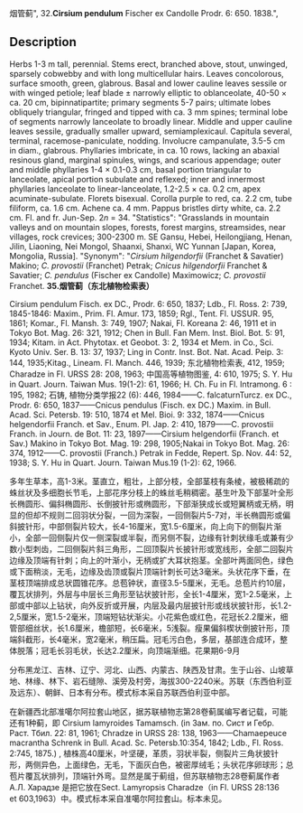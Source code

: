 烟管蓟",
32.**Cirsium pendulum** Fischer ex Candolle Prodr. 6: 650. 1838.",

## Description
Herbs 1-3 m tall, perennial. Stems erect, branched above, stout, unwinged, sparsely cobwebby and with long multicellular hairs. Leaves concolorous, surface smooth, green, glabrous. Basal and lower cauline leaves sessile or with winged petiole; leaf blade ± narrowly elliptic to oblanceolate, 40-50 × ca. 20 cm, bipinnatipartite; primary segments 5-7 pairs; ultimate lobes obliquely triangular, fringed and tipped with ca. 3 mm spines; terminal lobe of segments narrowly lanceolate to broadly linear. Middle and upper cauline leaves sessile, gradually smaller upward, semiamplexicaul. Capitula several, terminal, racemose-paniculate, nodding. Involucre campanulate, 3.5-5 cm in diam., glabrous. Phyllaries imbricate, in ca. 10 rows, lacking an abaxial resinous gland, marginal spinules, wings, and scarious appendage; outer and middle phyllaries 1-4 × 0.1-0.3 cm, basal portion triangular to lanceolate, apical portion subulate and reflexed; inner and innermost phyllaries lanceolate to linear-lanceolate, 1.2-2.5 × ca. 0.2 cm, apex acuminate-subulate. Florets bisexual. Corolla purple to red, ca. 2.2 cm, tube filiform, ca. 1.6 cm. Achene ca. 4 mm. Pappus bristles dirty white, ca. 2.2 cm. Fl. and fr. Jun-Sep. 2*n* = 34.
  "Statistics": "Grasslands in mountain valleys and on mountain slopes, forests, forest margins, streamsides, near villages, rock crevices; 300-2300 m. SE Gansu, Hebei, Heilongjiang, Henan, Jilin, Liaoning, Nei Mongol, Shaanxi, Shanxi, WC Yunnan [Japan, Korea, Mongolia, Russia].
  "Synonym": "*Cirsium hilgendorfii* (Franchet &amp; Savatier) Makino; *C. provostii* (Franchet) Petrak; *Cnicus hilgendorfii* Franchet &amp; Savatier; *C. pendulus* (Fischer ex Candolle) Maximowicz; *C.* *provostii* Franchet.
**35.烟管蓟（东北植物检索表）**

Cirsium pendulum Fisch. ex DC., Prodr. 6: 650, 1837; Ldb., Fl. Ross. 2: 739, 1845-1846: Maxim., Prim. Fl. Amur. 173, 1859; Rgl., Tent. Fl. USSUR. 95, 1861; Komar., Fl. Mansh. 3: 749, 1907; Nakai, Fl. Koreana 2: 46, 1911 et in Tokyo Bot. Mag. 26: 321, 1912; Chen in Bull. Fan Mem. Inst. Biol. Bot. 5: 91, 1934; Kitam. in Act. Phytotax. et Geobot. 3: 2, 1934 et Mem. in Co., Sci. Kyoto Univ. Ser. B. 13: 37, 1937; Ling in Contr. Inst. Bot. Nat. Acad. Peip. 3: 144, 1935;Kitag., Lineam. Fl. Manch. 446, 1939; 东北植物检索表, 412, 1959; Charadze in Fl. URSS 28: 208, 1963; 中国高等植物图鉴, 4: 610, 1975; S. Y. Hu in Quart. Journ. Taiwan Mus. 19(1-2): 61, 1966; H. Ch. Fu in Fl. Intramong. 6 : 195, 1982; 石铸, 植物分类学报22 (6): 446, 1984——C. falcaturnTurcz. ex DC., Prodr. 6: 650, 1837——Cnicus pendulus (Fisch. ex DC.) Maxim. in Bull. Acad. Sci. Petersb. 19: 510, 1874 et Mel. Bioi. 9: 332, 1874——Cnicus helgendorfii Franch. et Sav., Enum. Pl. Jap. 2: 410, 1879——C. provostii Franch. in Journ. de Bot. 11: 23, 1897——Cirsium helgendorfii (Franch. et Sav.) Makino in Tokyo Bot. Mag. 19: 298, 1905;Nakai in Tokyo Bot. Mag. 26: 374, 1912——C. provostii (Franch.) Petrak in Fedde, Repert. Sp. Nov. 44: 52, 1938; S. Y. Hu in Quart. Journ. Taiwan Mus.19 (1-2): 62, 1966.

多年生草本，高1-3米。茎直立，粗壮，上部分枝，全部茎枝有条棱，被极稀疏的蛛丝状及多细胞长节毛，上部花序分枝上的蛛丝毛稍稠密。基生叶及下部茎叶全形长椭圆形、偏斜椭圆形、长倒披针形或椭圆形，下部渐狭成长或短翼柄或无柄，明显的但却不规则二回羽状分裂，一回为深裂，一回侧裂片5-7对，半长椭圆形或偏斜披针形，中部侧裂片较大，长4-16厘米，宽1.5-6厘米，向上向下的侧裂片渐小，全部一回侧裂片仅一侧深裂或半裂，而另侧不裂，边缘有针刺状缘毛或兼有少数小型刺齿，二回侧裂片斜三角形，二回顶裂片长披针形或宽线形，全部二回裂片边缘及顶端有针刺；向上的叶渐小，无柄或扩大耳状抱茎。全部叶两面同色，绿色或下面稍淡，无毛，边缘及齿顶或裂片顶端针刺长可达3毫米。头状花序下垂，在茎枝顶端排成总状圆锥花序。总苞钟状，直径3.5-5厘米，无毛。总苞片约10层，覆瓦状排列，外层与中层长三角形至钻状披针形，全长1-4厘米，宽1-2.5毫米，上部或中部以上钻状，向外反折或开展，内层及最内层披针形或线状披针形，长1.2-2,5厘米，宽1.5-2毫米，顶端短钻状渐尖。小花紫色或红色，花冠长2.2厘米，细管部细丝状，长1.6厘米，檐部短，长6毫米，5浅裂。瘦果偏斜楔状倒披针形，顶端斜截形，长4毫米，宽2毫米，稍压扁。冠毛污白色，多层，基部连合成环，整体脱落；冠毛长羽毛状，长达2.2厘米，向顶端渐细。花果期6-9月

分布黑龙江、吉林、辽宁、河北、山西、内蒙古、陕西及甘肃。生于山谷、山坡草地、林缘、林下、岩石缝隙、溪旁及村旁，海拔300-2240米。苏联（东西伯利亚及远东）、朝鲜、日本有分布。模式标本采自苏联西伯利亚中部。

在新疆西北部准噶尔阿拉套山地区，据苏联植物志第28卷蓟属编写者记载，可能还有1种蓟，即 Cirsium lamyroides Tamamsch. (in Зам. по. Сист и Гебр. Раст. Тбил. 22: 81, 1961; Chradze in URSS 28: 138, 1963——Chamaepeuce macrantha Schrenk in Bull. Acad. Sc. Petersb.10:354, 1842; Ldb., Fl. Ross. 2:745, 1875.) , 植株高40厘米，叶坚硬，革质，羽状半裂，侧裂片三角状披针形，两侧异色，上面绿色，无毛，下面灰白色，被密厚绒毛；头状花序卵球形；总苞片覆瓦状排列，顶端针外弯。显然是属于蓟组，但苏联植物志28卷蓟属作者 А.Л. Харадзе 是把它放在Sect. Lamyropsis Charadze（in Fl. URSS 28:136　et 603,1963）中。模式标本采自准噶尔阿拉套山。标本未见。

